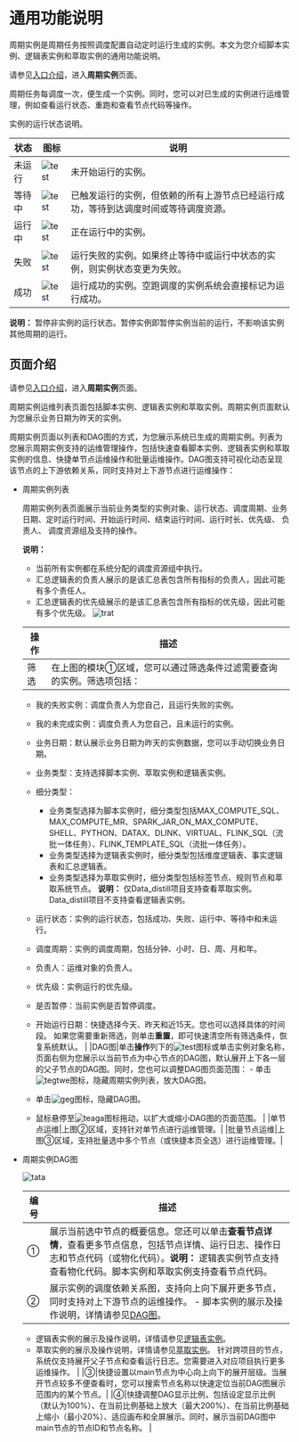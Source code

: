 # 通用功能说明

周期实例是周期任务按照调度配置自动定时运行生成的实例。本文为您介绍脚本实例、逻辑表实例和萃取实例的通用功能说明。

请参见[入口介绍](/cn.zh-CN/运维中心/概述.md)，进入**周期实例**页面。

周期任务每调度一次，便生成一个实例。同时，您可以对已生成的实例进行运维管理，例如查看运行状态、重跑和查看节点代码等操作。

实例的运行状态说明。

|状态|图标|说明|
|--|--|--|
|未运行|![test](https://static-aliyun-doc.oss-accelerate.aliyuncs.com/assets/img/zh-CN/7213760061/p168576.png)|未开始运行的实例。|
|等待中|![test](https://static-aliyun-doc.oss-accelerate.aliyuncs.com/assets/img/zh-CN/7213760061/p168577.png)|已触发运行的实例，但依赖的所有上游节点已经运行成功，等待到达调度时间或等待调度资源。|
|运行中|![test](https://static-aliyun-doc.oss-accelerate.aliyuncs.com/assets/img/zh-CN/7213760061/p168575.png)|正在运行中的实例。|
|失败|![test](https://static-aliyun-doc.oss-accelerate.aliyuncs.com/assets/img/zh-CN/7213760061/p168573.png)|运行失败的实例。如果终止等待中或运行中状态的实例，则实例状态变更为失败。 |
|成功|![test](https://static-aliyun-doc.oss-accelerate.aliyuncs.com/assets/img/zh-CN/7213760061/p168572.png)|运行成功的实例。空跑调度的实例系统会直接标记为运行成功。 |

**说明：** 暂停非实例的运行状态。暂停实例即暂停实例当前的运行，不影响该实例其他周期的运行。

## 页面介绍

请参见[入口介绍](/cn.zh-CN/运维中心/概述.md)，进入**周期实例**页面。

周期实例运维列表页面包括脚本实例、逻辑表实例和萃取实例。周期实例页面默认为您展示业务日期为昨天的实例。

周期实例页面以列表和DAG图的方式，为您展示系统已生成的周期实例。列表为您展示周期实例支持的运维管理操作，包括快速查看脚本实例、逻辑表实例和萃取实例的信息、快捷单节点运维操作和批量运维操作。DAG图支持可视化动态呈现该节点的上下游依赖关系，同时支持对上下游节点进行运维操作：

-   周期实例列表

    周期实例列表页面展示当前业务类型的实例对象、运行状态、调度周期、业务日期、定时运行时间、开始运行时间、结束运行时间、运行时长、优先级、 负责人、 调度资源组及支持的操作。

    **说明：**

    -   当前所有实例都在系统分配的调度资源组中执行。
    -   汇总逻辑表的负责人展示的是该汇总表包含所有指标的负责人，因此可能有多个责任人。
    -   汇总逻辑表的优先级展示的是该汇总表包含所有指标的优先级，因此可能有多个优先级。
    ![trat](https://static-aliyun-doc.oss-accelerate.aliyuncs.com/assets/img/zh-CN/6794286061/p187050.png)

    |操作|描述|
    |--|--|
    |筛选|在上图的模块①区域，您可以通过筛选条件过滤需要查询的实例。筛选项包括：

    -   我的失败实例：调度负责人为您自己，且运行失败的实例。
    -   我的未完成实例：调度负责人为您自己，且未运行的实例。
    -   业务日期：默认展示业务日期为昨天的实例数据，您可以手动切换业务日期。
    -   业务类型：支持选择脚本实例、萃取实例和逻辑表实例。
    -   细分类型：

        -   业务类型选择为脚本实例时，细分类型包括MAX\_COMPUTE\_SQL、MAX\_COMPUTE\_MR、SPARK\_JAR\_ON\_MAX\_COMPUTE、SHELL、PYTHON、DATAX、DLINK、VIRTUAL、FLINK\_SQL（流批一体任务）、FLINK\_TEMPLATE\_SQL（流批一体任务）。
        -   业务类型选择为逻辑表实例时，细分类型包括维度逻辑表、事实逻辑表和汇总逻辑表。
        -   业务类型选择为萃取实例时，细分类型包括标签节点、规则节点和萃取系统节点。
**说明：** 仅Data\_distill项目支持查看萃取实例。Data\_distill项目不支持查看逻辑表实例。

    -   运行状态：实例的运行状态，包括成功、失败、运行中、等待中和未运行。
    -   调度周期：实例的调度周期，包括分钟、小时、日、周、月和年。
    -   负责人：运维对象的负责人。
    -   优先级：实例运行的优先级。
    -   是否暂停：当前实例是否暂停调度。
    -   开始运行日期：快捷选择今天、昨天和近15天。您也可以选择具体的时间段。
如果您需要重新筛选，则单击**重置**，即可快速清空所有筛选条件，恢复系统默认。 |
    |DAG图|单击**操作**列下的![test](https://static-aliyun-doc.oss-accelerate.aliyuncs.com/assets/img/zh-CN/1192520061/p148710.png)图标或单击实例对象名称，页面右侧为您展示以当前节点为中心节点的DAG图，默认展开上下各一层的父子节点的DAG图。同时，您也可以调整DAG图页面范围：    -   单击![tegtwe](https://static-aliyun-doc.oss-accelerate.aliyuncs.com/assets/img/zh-CN/1192520061/p148915.png)图标，隐藏周期实例列表，放大DAG图。
    -   单击![geg](https://static-aliyun-doc.oss-accelerate.aliyuncs.com/assets/img/zh-CN/6605376061/p186582.png)图标，隐藏DAG图。
    -   鼠标悬停至![teaga](https://static-aliyun-doc.oss-accelerate.aliyuncs.com/assets/img/zh-CN/6605376061/p186583.png)图标拖动，以扩大或缩小DAG图的页面范围。 |
    |单节点运维|上图②区域，支持针对单节点进行运维管理。|
    |批量节点运维|上图③区域，支持批量选中多个节点（或快捷本页全选）进行运维管理。|

-   周期实例DAG图

    ![tata](https://static-aliyun-doc.oss-accelerate.aliyuncs.com/assets/img/zh-CN/7392996061/p187372.png)

    |编号|描述|
    |--|--|
    |①|展示当前选中节点的概要信息。您还可以单击**查看节点详情**，查看更多节点信息，包括节点详情、运行日志、操作日志和节点代码（或物化代码）。**说明：** 逻辑表实例节点支持查看物化代码。脚本实例和萃取实例支持查看节点代码。 |
    |②|展示实例的调度依赖关系图，支持向上向下展开更多节点，同时支持对上下游节点的运维操作。    -   脚本实例的展示及操作说明，详情请参见[DAG图](/cn.zh-CN/运维中心/实例运维/周期实例/脚本实例.md)。
    -   逻辑表实例的展示及操作说明，详情请参见[逻辑表实例](/cn.zh-CN/运维中心/实例运维/周期实例/逻辑表实例.md)。
    -   萃取实例的展示及操作说明，详情请参见[萃取实例](/cn.zh-CN/运维中心/实例运维/周期实例/萃取实例.md)。
针对跨项目的节点，系统仅支持展开父子节点和查看运行日志。您需要进入对应项目执行更多运维操作。 |
    |③|快捷设置以main节点为中心向上向下的展开层级。当展开节点较多不便查看时，您可以搜索节点名称以快速定位当前DAG图展示范围内的某个节点。|
    |④|快捷调整DAG显示比例，包括设定显示比例（默认为100%）、在当前比例基础上放大（最大200%）、在当前比例基础上缩小（最小20%）、适应画布和全屏展示。同时，展示当前DAG图中main节点的节点ID和节点名称。 |


